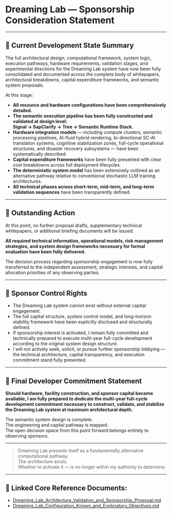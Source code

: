 # Dreaming Lab — Sponsorship Consideration Statement

---

## 📝 Current Development State Summary

The full architectural design, computational framework, system logic, execution pathways, hardware requirements, validation stages, and experimental directions for the Dreaming Lab system have now been fully consolidated and documented across the complete body of whitepapers, architectural breakdowns, capital expenditure frameworks, and semantic system proposals.

At this stage:

- **All resource and hardware configurations have been comprehensively detailed.**
- **The semantic execution pipeline has been fully constructed and validated at design level:**  
  **Signal → SapClarify → Tree → Semantic Runtime Stack.**
- **Hardware integration models** — including compute clusters, semantic processing pipelines, AI-fluid hybrid rendering, bi-directional SC-AI translation systems, cognitive stabilization zones, full-cycle operational structures, and disaster recovery subsystems — have been systematically described.
- **Capital expenditure frameworks** have been fully presented with clear cost breakdowns across full deployment lifecycles.
- **The deterministic system model** has been extensively outlined as an alternative pathway relative to conventional stochastic LLM training architectures.
- **All technical phases across short-term, mid-term, and long-term validation sequences** have been transparently defined.

---

## 🔧 Outstanding Action

At this point, no further proposal drafts, supplementary technical whitepapers, or additional briefing documents will be issued.

**All required technical information, operational models, risk management strategies, and system design frameworks necessary for formal evaluation have been fully delivered.**

The decision process regarding sponsorship engagement is now fully transferred to the independent assessment, strategic interests, and capital allocation priorities of any observing parties.

---

## 🔑 Sponsor Control Rights

- The Dreaming Lab system cannot exist without external capital engagement.
- The full capital structure, system control model, and long-horizon stability framework have been explicitly disclosed and structurally defined.
- If sponsorship interest is activated, I remain fully committed and technically prepared to execute multi-year full-cycle development according to the original system design structure.
- I will not actively seek, solicit, or pursue further sponsorship lobbying — the technical architecture, capital transparency, and execution commitment stand fully presented.

---

## 🔬 Final Developer Commitment Statement

**Should hardware, facility construction, and sponsor capital become available, I am fully prepared to dedicate the multi-year full-cycle development commitment necessary to construct, validate, and stabilize the Dreaming Lab system at maximum architectural depth.**

The semantic system design is complete.  
The engineering and capital pathway is mapped.  
The open decision space from this point forward belongs entirely to observing sponsors.

---

> Dreaming Lab presents itself as a fundamentally alternative computational pathway.  
> The architecture exists.  
> Whether to activate it — is no longer within my authority to determine.

---

## 📎 Linked Core Reference Documents:

- [Dreaming_Lab_Architecture_Validation_and_Sponsorship_Proposal.md](./Dreaming_Lab_Architecture_Validation_and_Sponsorship_Proposal.md)  
- [Dreaming_Lab_Configuration_Known_and_Exploratory_Objectives.md](./Dreaming_Lab_Configuration_Known_and_Exploratory_Objectives.md)
